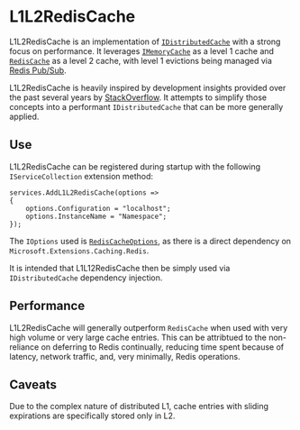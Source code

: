 # L1L2RedisCache

L1L2RedisCache is an implementation of [`IDistributedCache`](https://github.com/dotnet/runtime/blob/main/src/libraries/Microsoft.Extensions.Caching.Abstractions/src/IDistributedCache.cs) with a strong focus on performance. It leverages [`IMemoryCache`](https://github.com/dotnet/runtime/blob/main/src/libraries/Microsoft.Extensions.Caching.Abstractions/src/IMemoryCache.cs) as a level 1 cache and [`RedisCache`](https://github.com/dotnet/aspnetcore/blob/main/src/Caching/StackExchangeRedis/src/RedisCache.cs) as a level 2 cache, with level 1 evictions being managed via [Redis Pub/Sub](https://redis.io/topics/pubsub).

L1L2RedisCache is heavily inspired by development insights provided over the past several years by [StackOverflow](https://stackoverflow.com/). It attempts to simplify those concepts into a performant `IDistributedCache` that can be more generally applied.

## Use

L1L2RedisCache can be registered during startup with the following `IServiceCollection` extension method:

```
services.AddL1L2RedisCache(options =>
{
    options.Configuration = "localhost";
    options.InstanceName = "Namespace";
});
```

The `IOptions` used is [`RedisCacheOptions`](https://github.com/dotnet/aspnetcore/blob/main/src/Caching/StackExchangeRedis/src/RedisCacheOptions.cs), as there is a direct dependency on `Microsoft.Extensions.Caching.Redis`.

It is intended that L1L12RedisCache then be simply used via `IDistributedCache` dependency injection.

## Performance

L1L2RedisCache will generally outperform `RedisCache` when used with very high volume or very large cache entries. This can be attribtued to the non-reliance on deferring to Redis continually, reducing time spent because of latency, network traffic, and, very minimally, Redis operations.

## Caveats

Due to the complex nature of distributed L1, cache entries with sliding expirations are specifically stored only in L2.
